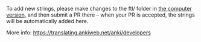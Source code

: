To add new strings, please make changes to the ftl/ folder in [the computer
version](https://github.com/ankitects/anki), and then submit a PR there – when
your PR is accepted, the strings will be automatically added here.

More info: https://translating.ankiweb.net/anki/developers
